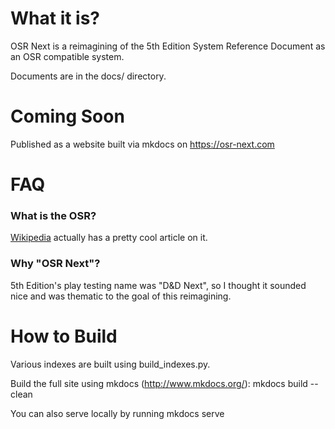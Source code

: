 # What it is?
OSR Next is a reimagining of the 5th Edition System Reference Document as an OSR compatible system.

Documents are in the docs/ directory.

# Coming Soon
Published as a website built via mkdocs on https://osr-next.com

# FAQ
### What is the OSR?
[Wikipedia](https://en.wikipedia.org/wiki/Old_School_Renaissance) actually has a pretty cool article on it. 

### Why "OSR Next"?
5th Edition's play testing name was "D&D Next", so I thought it sounded nice and was thematic to the goal of this reimagining.

# How to Build
Various indexes are built using build_indexes.py.

Build the full site using mkdocs (http://www.mkdocs.org/): mkdocs build --clean

You can also serve locally by running mkdocs serve